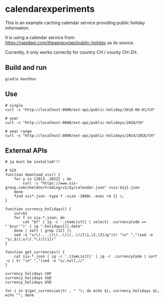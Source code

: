 # calendarexperiments

This is an example caching calendar service providing public holiday information.

It is using a calendar service from:
https://rapidapi.com/theapiguy/api/public-holiday
as its source.

Currently, it only works correctly for country CH / county CH-ZH.

## Build and run
```
gradle bootRun
```

## Use
```
# single
curl -s "http://localhost:8080/ext-api/public-holiday/2018-08-01/CH"

# year
curl -s "http://localhost:8080/ext-api/public-holidays/2018/CH"

# year range
curl -s "http://localhost:8080/ext-api/public-holidays/2014/2018/CH"
```

## External APIs
```
# jq must be installed!!!

# SIX
function download_six() {
	for y in {2012..2022} ; do 
		curl -s "https://www.six-group.com/sheldon/trading/v1/$y/calendar.json" >six-${y}.json
	done
	find six*.json -type f -size -1000c -exec rm {} \;
}

function currency_holidays() { 
	cur=$1
	for f in six-*.json; do 
		cat "$f" | jq -c '.itemList[] | select( .currencyCode == "'$cur'")' | jq ".holidays[]|.date"
	done | sort | grep [12] |\
	sed -e "s/\(....\)\(..\)\(..\)/[\1,\2,\3]/g"|tr "\n" ","|sed -e "s/,$//;s/\(.*\)/[\1]/"
}

function get_currencies() {
	cat six-*.json | jq -c '.itemList[]' | jq -r .currencyCode | sort -u | tr "\n" ","|sed -e "s/,null,//"
}

currency_holidays CHF
currency_holidays SGD
currency_holidays USD

for i in $(get_currencies|tr , " "); do echo $i; currency_holidays $i; echo ""; done
```

